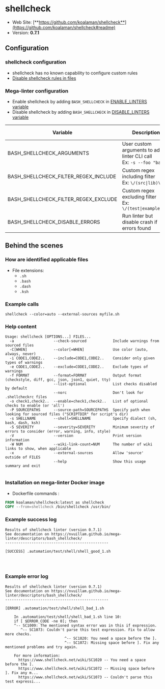 <!-- markdownlint-disable MD033 MD041 -->
<!-- Generated by .automation/build.py, please do not update manually -->
# shellcheck

- Web Site: [**https://github.com/koalaman/shellcheck**](https://github.com/koalaman/shellcheck#readme)
- Version: **0.7.1**

## Configuration

### shellcheck configuration

- shellcheck has no known capability to configure custom rules
- [Disable shellcheck rules in files](https://github.com/koalaman/shellcheck/wiki/Ignore)

### Mega-linter configuration

- Enable shellcheck by adding `BASH_SHELLCHECK` in [ENABLE_LINTERS variable](../index.md#activation-and-deactivation)
- Disable shellcheck by adding `BASH_SHELLCHECK` in [DISABLE_LINTERS variable](../index.md#activation-and-deactivation)

| Variable | Description | Default value |
| ----------------- | -------------- | -------------- |
| BASH_SHELLCHECK_ARGUMENTS | User custom arguments to add in linter CLI call<br/>Ex: `-s --foo "bar"` |  |
| BASH_SHELLCHECK_FILTER_REGEX_INCLUDE | Custom regex including filter<br/>Ex: `\/(src\|lib)\/` | Include every file |
| BASH_SHELLCHECK_FILTER_REGEX_EXCLUDE | Custom regex excluding filter<br/>Ex: `\/(test\|examples)\/` | Exclude no file |
| BASH_SHELLCHECK_DISABLE_ERRORS | Run linter but disable crash if errors found | `false` |

## Behind the scenes

### How are identified applicable files

- File extensions:
  - `.sh`
  - `.bash`
  - `.dash`
  - `.ksh`

<!-- /* cSpell:disable */ -->

### Example calls

```shell
shellcheck --color=auto --external-sources myfile.sh
```


### Help content

```shell
Usage: shellcheck [OPTIONS...] FILES...
  -a                  --check-sourced            Include warnings from sourced files
  -C[WHEN]            --color[=WHEN]             Use color (auto, always, never)
  -i CODE1,CODE2..    --include=CODE1,CODE2..    Consider only given types of warnings
  -e CODE1,CODE2..    --exclude=CODE1,CODE2..    Exclude types of warnings
  -f FORMAT           --format=FORMAT            Output format (checkstyle, diff, gcc, json, json1, quiet, tty)
                      --list-optional            List checks disabled by default
                      --norc                     Don't look for .shellcheckrc files
  -o check1,check2..  --enable=check1,check2..   List of optional checks to enable (or 'all')
  -P SOURCEPATHS      --source-path=SOURCEPATHS  Specify path when looking for sourced files ("SCRIPTDIR" for script's dir)
  -s SHELLNAME        --shell=SHELLNAME          Specify dialect (sh, bash, dash, ksh)
  -S SEVERITY         --severity=SEVERITY        Minimum severity of errors to consider (error, warning, info, style)
  -V                  --version                  Print version information
  -W NUM              --wiki-link-count=NUM      The number of wiki links to show, when applicable
  -x                  --external-sources         Allow 'source' outside of FILES
                      --help                     Show this usage summary and exit


```

### Installation on mega-linter Docker image

- Dockerfile commands :
```dockerfile
FROM koalaman/shellcheck:latest as shellcheck
COPY --from=shellcheck /bin/shellcheck /usr/bin/
```


### Example success log

```shell
Results of shellcheck linter (version 0.7.1)
See documentation on https://nvuillam.github.io/mega-linter/descriptors/bash_shellcheck/
-----------------------------------------------

[SUCCESS] .automation/test/shell/shell_good_1.sh
    
    


```

### Example error log

```shell
Results of shellcheck linter (version 0.7.1)
See documentation on https://nvuillam.github.io/mega-linter/descriptors/bash_shellcheck/
-----------------------------------------------

[ERROR] .automation/test/shell/shell_bad_1.sh
    
    In .automation/test/shell/shell_bad_1.sh line 10:
    if [ $ERROR_CODE -ne 0]; then
    ^-- SC1009: The mentioned syntax error was in this if expression.
       ^-- SC1073: Couldn't parse this test expression. Fix to allow more checks.
                           ^-- SC1020: You need a space before the ].
                           ^-- SC1072: Missing space before ]. Fix any mentioned problems and try again.
    
    For more information:
      https://www.shellcheck.net/wiki/SC1020 -- You need a space before the ].
      https://www.shellcheck.net/wiki/SC1072 -- Missing space before ]. Fix any m...
      https://www.shellcheck.net/wiki/SC1073 -- Couldn't parse this test expressi...
    


```
